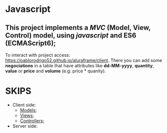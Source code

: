 # Javascript 

## This project implements a _MVC_ (Model, View, Control) model, using *javascript* and ES6 (ECMAScript6);

To interact with project access: https://pablorodrigo52.github.io/aluraframe/client. There you can add some **negociations** in a table that have attributes like **dd-MM-yyyy**, **quantity**, **value** or **price** and **volume** (e.g: price * quanity).

# SKIPS
- Client side:
    - [Models](https://github.com/pablorodrigo52/aluraframe/tree/master/client/js/app/models);
    - [Views](https://github.com/pablorodrigo52/aluraframe/tree/master/client/js/app/views);
    - [Controllers](https://github.com/pablorodrigo52/aluraframe/tree/master/client/js/app/controllers);
- Server side:



